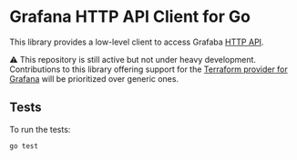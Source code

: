 # Grafana HTTP API Client for Go

This library provides a low-level client to access Grafaba [HTTP API](https://grafana.com/docs/grafana/latest/http_api/).

:warning: This repository is still active but not under heavy development.
Contributions to this library offering support for the [Terraform provider for Grafana](https://github.com/grafana/terraform-provider-grafana) will be prioritized over generic ones.

## Tests

To run the tests:

```
go test
```

